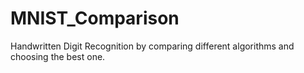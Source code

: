 # MNIST_Comparison
Handwritten Digit Recognition by comparing different algorithms and choosing the best one.
